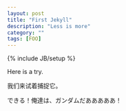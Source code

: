 ```yaml
---
layout: post
title: "First Jekyll"
description: "Less is more"
category: ""
tags: [FOO]
---
```

{% include JB/setup %}

Here is a try.

我们来试着捕捉它。

できる！俺達は、ガンダムだあああああ！

